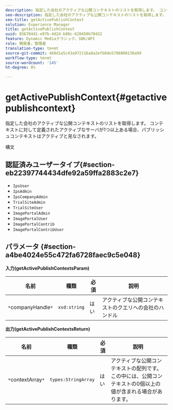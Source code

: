 ```yaml
---
description: 指定した会社のアクティブな公開コンテキストのリストを取得します。 コンテキストに対して定義されたアクティブなサーバが1つ以上ある場合、パブリッシュコンテキストはアクティブと見なされます。
seo-description: 指定した会社のアクティブな公開コンテキストのリストを取得します。 コンテキストに対して定義されたアクティブなサーバが1つ以上ある場合、パブリッシュコンテキストはアクティブと見なされます。
seo-title: getActivePublishContext
solution: Experience Manager
title: getActivePublishContext
uuid: 856704d1-e97b-4d2d-b80c-620450b78432
feature: Dynamic Mediaクラシック，SDK/API
role: 開発者，管理者
translation-type: tm+mt
source-git-commit: 469d1a5c43a972116a8a2efb0de5708800130a99
workflow-type: tm+mt
source-wordcount: '145'
ht-degree: 8%

---
```



# getActivePublishContext{#getactivepublishcontext}

指定した会社のアクティブな公開コンテキストのリストを取得します。 コンテキストに対して定義されたアクティブなサーバが1つ以上ある場合、パブリッシュコンテキストはアクティブと見なされます。

構文

## 認証済みユーザータイプ{#section-eb22397744434dfe92a59ffa2883c2e7}

* `IpsUser`
* `IpsAdmin`
* `IpsCompanyAdmin`
* `TrialSiteAdmin`
* `TrialSiteUser`
* `ImagePortalAdmin`
* `ImagePortalUser`
* `ImagePortalContrib`
* `ImagePortalContribUser`

## パラメータ {#section-a4be4024e55c472fa6728faec9c5e048}

**入力(getActivePublishContextsParam)**

| 名前 | 種類 | 必須 | 説明 |
|---|---|---|---|
| `*`companyHandle`*` | `xsd:string` | はい | アクティブな公開コンテキストのクエリへの会社のハンドル |

**出力(getActivePublishContextsReturn)**

| 名前 | 種類 | 必須 | 説明 |
|---|---|---|---|
| `*`contextArray`*` | `types:StringArray` | はい | アクティブな公開コンテキストの配列です。この中には、公開コンテキストの0個以上の値が含まれる場合があります。 |

